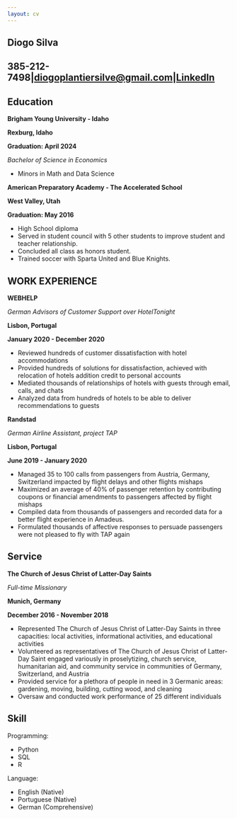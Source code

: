 ```yaml
---
layout: cv
---
```


Diogo Silva
--------------------------------------------------------------------------------------------------------
385-212-7498|diogoplantiersilve@gmail.com|[LinkedIn](https://www.linkedin.com/in/diogo-silva-37b23917a/)                        
--------------------------------------------------------------------------------------------------------
<!-- https://www.monique.tech/the-art-of-markdown -->

Education
---------

__Brigham Young University - Idaho__

**Rexburg, Idaho**

**Graduation: April 2024**

_Bachelor of Science in Economics_
- Minors in Math and Data Science


__American Preparatory Academy - The Accelerated School__

**West Valley, Utah**

**Graduation: May 2016**

- High School diploma
- Served in student council with 5 other students to improve student and teacher relationship.
- Concluded all class as honors student.
- Trained soccer with Sparta United and Blue Knights.


WORK EXPERIENCE
------

__WEBHELP__

_German Advisors of Customer Support over HotelTonight_

**Lisbon, Portugal**

**January 2020 - December 2020**

- Reviewed hundreds of customer dissatisfaction with hotel accommodations
- Provided hundreds of solutions for dissatisfaction, achieved with relocation of hotels addition credit to personal accounts
- Mediated thousands of relationships of hotels with guests through email, calls, and chats
- Analyzed data from hundreds of hotels to be able to deliver recommendations to guests

__Randstad__

_German Airline Assistant, project TAP_

**Lisbon, Portugal**

**June 2019 - January 2020**

- Managed 35 to 100 calls from passengers from Austria, Germany, Switzerland impacted by flight delays and other flights 
mishaps
- Maximized an average of 40% of passenger retention by contributing coupons or financial amendments to passengers affected 
by flight mishaps
- Compiled data from thousands of passengers and recorded data for a better flight experience in Amadeus.
- Formulated thousands of affective responses to persuade passengers were not pleased to fly with TAP again


Service
------

__The Church of Jesus Christ of Latter-Day Saints__

_Full-time Missionary_

**Munich, Germany**

**December 2016 - November 2018**

- Represented The Church of Jesus Christ of Latter-Day Saints in three capacities: local activities, informational 
activities, and educational activities
- Volunteered as representatives of The Church of Jesus Christ of Latter-Day Saint engaged variously in proselytizing,
church service, humanitarian aid, and community service in communities of Germany, Switzerland, and Austria
- Provided service for a plethora of people in need in 3 Germanic areas: gardening, moving, building, cutting wood, and cleaning
- Oversaw and conducted work performance of 25 different individuals

Skill
------

Programming:

  - Python
  - SQL
  - R

Language: 

  - English (Native)
  - Portuguese (Native)
  - German (Comprehensive)

<!-- ### Footer

Last updated: May 2013 -->



